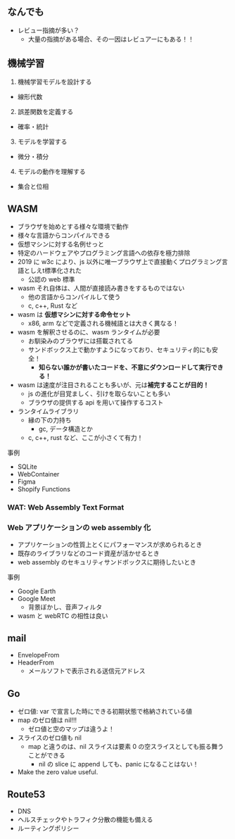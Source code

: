 ## なんでも

- レビュー指摘が多い？
  - 大量の指摘がある場合、その一因はレビュアーにもある！！


## 機械学習

1. 機械学習モデルを設計する
  - 線形代数
2. 誤差関数を定義する
  - 確率・統計
3. モデルを学習する
  - 微分・積分
4. モデルの動作を理解する
  - 集合と位相


## WASM

- ブラウザを始めとする様々な環境で動作
- 様々な言語からコンパイルできる
- 仮想マシンに対する名例せっと
- 特定のハードウェアやプログラミング言語への依存を極力排除
- 2019 に w3c により、js 以外に唯一ブラウザ上で直接動くプログラミング言語としえt標準化された
  - 公認の web 標準
- wasm それ自体は、人間が直接読み書きをするものではない
  - 他の言語からコンパイルして使う
  - c, c++, Rust など
- wasm は **仮想マシンに対する命令セット**
  - x86, arm などで定義される機械語とは大きく異なる！
- wasm を解釈させるのに、wasm ランタイムが必要
  - お馴染みのブラウザには搭載されてる
  - サンドボックス上で動かすようになっており、セキュリティ的にも安全！
    - **知らない誰かが書いたコードを、不意にダウンロードして実行できる！**
- wasm は速度が注目されることも多いが、元は**補完することが目的！**
  - js の進化が目覚ましく、引けを取らないことも多い
  - ブラウザの提供する api を用いて操作するコスト
- ランタイムライブラリ
  - 縁の下の力持ち
    - gc, データ構造とか
  - c, c++, rust など、ここが小さくて有力！

事例

- SQLite
- WebContainer
- Figma
- Shopify Functions

### WAT: Web Assembly Text Format

### Web アプリケーションの web assembly 化

- アプリケーションの性質上とくにパフォーマンスが求められるとき
- 既存のライブラリなどのコード資産が活かせるとき
- web assembly のセキュリティサンドボックスに期待したいとき

事例

- Google Earth
- Google Meet
  - 背景ぼかし、音声フィルタ
- wasm と webRTC の相性は良い

## mail

- EnvelopeFrom
- HeaderFrom
  - メールソフトで表示される送信元アドレス

## Go

- ゼロ値: var で宣言した時にできる初期状態で格納されている値
- map のゼロ値は nil!!!
  - ゼロ値と空のマップは違うよ！
- スライスのゼロ値も nil
  - map と違うのは、nil スライスは要素 0 の空スライスとしても振る舞うことができる
    - nil の slice に append しても、panic になることはない！
- Make the zero value useful.

## Route53

- DNS
- ヘルスチェックやトラフィク分散の機能も備える
- ルーティングポリシー

